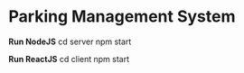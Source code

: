 # Parking Management System

**Run NodeJS**
cd server
npm start

**Run ReactJS**
cd client
npm start

